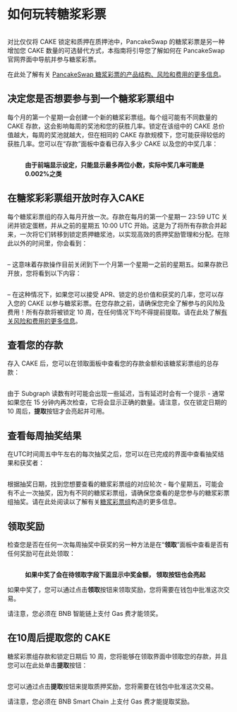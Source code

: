 # 如何玩转糖浆彩票

<figure><img src="../../.gitbook/assets/how-to-pottery.png" alt=""><figcaption></figcaption></figure>

​对比仅仅将 CAKE 锁定和质押在质押池中，PancakeSwap 的糖浆彩票是另一种增加您 CAKE 数量的可选替代方式，本指南将引导您了解如何在 PancakeSwap 官网界面中导航并参与糖浆彩票。

在此处了解有关 [PancakeSwap 糖浆彩票的产品结构、风险和费用的更多信息](https://app.gitbook.com/o/-MHRKTpKSfYQBsO7YgOo/s/-MHREX7DHcljbY5IkjgJ-3369173170/\~/changes/DhnYvzxHLGMTcuoqPPV8/products/tang-jiang-cai-piao)。

## 决定您是否想要参与到一个糖浆彩票组中 <a href="#jue-ding-nin-shi-fou-xiang-yao-can-yu-dao-yi-ge-tang-jiang-cai-piao-zu-zhong" id="jue-ding-nin-shi-fou-xiang-yao-can-yu-dao-yi-ge-tang-jiang-cai-piao-zu-zhong"></a>

每个月的第一个星期一会创建一个新的糖浆彩票组。每个组可能有不同数量的 CAKE 存款，这会影响每周的奖池和您的获胜几率。锁定在该组中的 CAKE 总价值越大，每周的奖池就越大，但在相同的 CAKE 存款规模下，您可能获得较低的获胜几率。您可以在“存款”面板中查看已存入多少 CAKE 以及您的中奖几率：​

<figure><img src="../../.gitbook/assets/获奖概率界面.png" alt=""><figcaption><p><strong>由于前端显示设定，只能显示最多两位小数，实际中奖几率可能是0.002%之类</strong></p></figcaption></figure>

## 在糖浆彩彩票组开放时存入CAKE <a href="#zai-tang-jiang-cai-cai-piao-zu-kai-fang-shi-cun-ru-cake" id="zai-tang-jiang-cai-cai-piao-zu-kai-fang-shi-cun-ru-cake"></a>

每个糖浆彩票组的存入每月开放一次。存款在每月的第一个星期一 23:59 UTC 关闭并锁定蛋糕，并从之前的星期五 10:00 UTC 开始。这是为了将所有存款合并起来，一次将它们转移到锁定质押糖浆池，以实现高效的质押奖励管理和分配。在除此以外的时间里，你会看到：​

<figure><img src="../../.gitbook/assets/质押停止 (1).png" alt=""><figcaption></figcaption></figure>

– 这意味着存款操作目前关闭到下一个月第一个星期一之前的星期五。如果存款已开放，您将看到以下内容：​

<figure><img src="../../.gitbook/assets/存入cake (1).png" alt=""><figcaption></figcaption></figure>

&#x20;– 在这种情况下，如果您可以接受 APR、锁定的总价值和获奖的几率，您可以存入您的 CAKE 以参与糖浆彩票。在您存款之前，请确保您完全了解参与的风险及费用！所有存款将被锁定 10 周，在任何情况下均不得提前提取。请在此处了解[有关风险和费用的更多信息](./)。

## 查看您的存款

存入 CAKE 后，您可以在领取面板中查看您的存款金额和该糖浆彩票组的总存款：

<figure><img src="../../.gitbook/assets/领取页面.png" alt=""><figcaption></figcaption></figure>

​​由于 Subgraph 读数有时可能会出现一些延迟，当有延迟时会有一个提示 - 通常如果您在 15 分钟内再次检查，它将会显示正确的数量。请注意，仅在锁定日期的 10 周后，**提取**按钮才会亮起并可用。

## 查看每周抽奖结果

在UTC时间周五中午左右的每次抽奖之后，您可以在已完成的界面中查看抽奖结果和获奖者：

<figure><img src="../../.gitbook/assets/抽奖结果.png" alt=""><figcaption></figcaption></figure>

​​根据抽奖日期，找到您想要查看的糖浆彩票组的对应轮次 - 每个星期五，可能会有不止一次抽奖，因为有不同的糖浆彩票组，请确保您查看的是您参与的糖浆彩票组抽奖。请在此处阅读以了解有关[糖浆彩票组](./#tang-jiang-cai-piao-zu)构造的更多信息。

## 领取奖励

检查您是否在任何一次每周抽奖中获奖的另一种方法是在“**领取**”面板中查看是否有任何奖励可在此处领取：​

<figure><img src="../../.gitbook/assets/奖金领取.png" alt=""><figcaption><p><strong>如果中奖了会在待领取字段下面显示中奖金额， 领取按钮也会亮起</strong></p></figcaption></figure>

如果中奖了，您可以通过点击**领取**按钮来领取奖励，您将需要在钱包中批准这次交易。

请注意，您必须在 BNB 智能链上支付 Gas 费才能领奖。

## 在10周后提取您的 CAKE

糖浆彩票组存款和锁定日期后 10 周，您将能够在领取界面中领取您的存款，并且您可以在此处单击**提取**按钮：

<figure><img src="../../.gitbook/assets/提取.png" alt=""><figcaption></figcaption></figure>

​​您可以通过点击**提取**按钮来提取质押奖励，您将需要在钱包中批准这次交易。

请注意，您必须在 BNB Smart Chain 上支付 Gas 费才能提取奖励。
